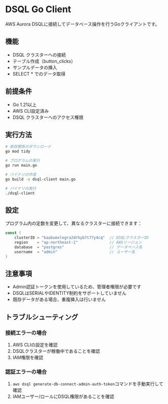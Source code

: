 # DSQL Go Client

AWS Aurora DSQLに接続してデータベース操作を行うGoクライアントです。

## 機能

- DSQL クラスターへの接続
- テーブル作成（button_clicks）
- サンプルデータの挿入
- SELECT * でのデータ取得

## 前提条件

- Go 1.21以上
- AWS CLI設定済み
- DSQL クラスターへのアクセス権限

## 実行方法

```bash
# 依存関係のダウンロード
go mod tidy

# プログラムの実行
go run main.go

# バイナリの作成
go build -o dsql-client main.go

# バイナリの実行
./dsql-client
```

## 設定

プログラム内の定数を変更して、異なるクラスターに接続できます：

```go
const (
    clusterID = "baabumxlegra2drhyb7t77y4cq"  // DSQLクラスターID
    region    = "ap-northeast-1"              // AWSリージョン
    database  = "postgres"                    // データベース名
    username  = "admin"                       // ユーザー名
)
```

## 注意事項

- Admin認証トークンを使用しているため、管理者権限が必要です
- DSQLはSERIALやIDENTITY制約をサポートしていません
- 既存データがある場合、重複挿入は行いません

## トラブルシューティング

### 接続エラーの場合
1. AWS CLIの設定を確認
2. DSQLクラスターが稼働中であることを確認
3. IAM権限を確認

### 認証エラーの場合
1. `aws dsql generate-db-connect-admin-auth-token`コマンドを手動実行して確認
2. IAMユーザー/ロールにDSQL権限があることを確認